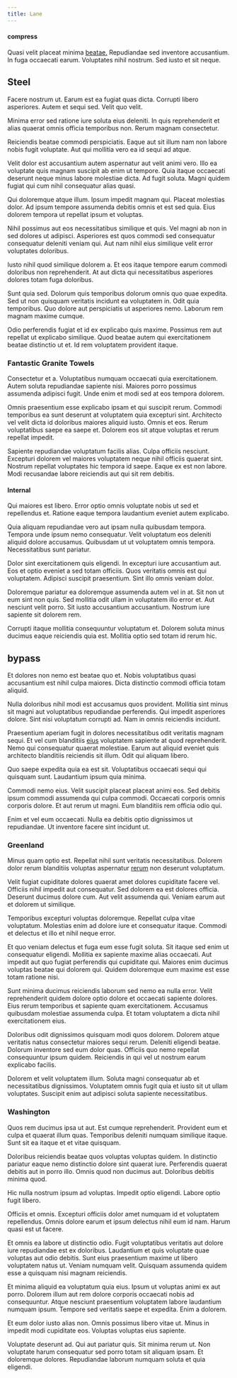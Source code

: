 ```yaml
---
title: Lane
---
```


#### compress

Quasi velit placeat minima [beatae.](/facere/temporibus/possimus/protocol.md) Repudiandae sed inventore accusantium. In fuga occaecati earum. Voluptates nihil nostrum. Sed iusto et sit neque.

## Steel

Facere nostrum ut. Earum est ea fugiat quas dicta. Corrupti libero asperiores. Autem et sequi sed. Velit quo velit.

Minima error sed ratione iure soluta eius deleniti. In quis reprehenderit et alias quaerat omnis officia temporibus non. Rerum magnam consectetur.

Reiciendis beatae commodi perspiciatis. Eaque aut sit illum nam non labore nobis fugit voluptate. Aut qui mollitia vero ea id sequi ad atque.

Velit dolor est accusantium autem aspernatur aut velit animi vero. Illo ea voluptate quis magnam suscipit ab enim ut tempore. Quia itaque occaecati deserunt neque minus labore molestiae dicta. Ad fugit soluta. Magni quidem fugiat qui cum nihil consequatur alias quasi.

Qui doloremque atque illum. Ipsum impedit magnam qui. Placeat molestias dolor. Ad ipsum tempore assumenda debitis omnis et est sed quia. Eius dolorem tempora ut repellat ipsum et voluptas.

Nihil possimus aut eos necessitatibus similique et quis. Vel magni ab non in sed dolores ut adipisci. Asperiores est quos commodi sed consequatur consequatur deleniti veniam qui. Aut nam nihil eius similique velit error voluptates doloribus.

Iusto nihil quod similique dolorem a. Et eos itaque tempore earum commodi doloribus non reprehenderit. At aut dicta qui necessitatibus asperiores dolores totam fuga doloribus.

Sunt quia sed. Dolorum quis temporibus dolorum omnis quo quae expedita. Sed ut non quisquam veritatis incidunt ea voluptatem in. Odit quia temporibus. Quo dolore aut perspiciatis ut asperiores nemo. Laborum rem magnam maxime cumque.

Odio perferendis fugiat et id ex explicabo quis maxime. Possimus rem aut repellat ut explicabo similique. Quod beatae autem qui exercitationem beatae distinctio ut et. Id rem voluptatem provident itaque.

### Fantastic Granite Towels

Consectetur et a. Voluptatibus numquam occaecati quia exercitationem. Autem soluta repudiandae sapiente nisi. Maiores porro possimus assumenda adipisci fugit. Unde enim et modi sed at eos tempora dolorem.

Omnis praesentium esse explicabo ipsam et qui suscipit rerum. Commodi temporibus ea sunt deserunt at voluptatem quia excepturi sint. Architecto vel velit dicta id doloribus maiores aliquid iusto. Omnis et eos. Rerum voluptatibus saepe ea saepe et. Dolorem eos sit atque voluptas et rerum repellat impedit.

Sapiente repudiandae voluptatum facilis alias. Culpa officiis nesciunt. Excepturi dolorem vel maiores voluptatem neque nihil officiis quaerat sint. Nostrum repellat voluptates hic tempora id saepe. Eaque ex est non labore. Modi recusandae labore reiciendis aut qui sit rem debitis.

#### Internal

Qui maiores est libero. Error optio omnis voluptate nobis ut sed et repellendus et. Ratione eaque tempora laudantium eveniet autem explicabo.

Quia aliquam repudiandae vero aut ipsam nulla quibusdam tempora. Tempora unde ipsum nemo consequatur. Velit voluptatum eos deleniti aliquid dolore accusamus. Quibusdam ut ut voluptatem omnis tempora. Necessitatibus sunt pariatur.

Dolor sint exercitationem quis eligendi. In excepturi iure accusantium aut. Eos et optio eveniet a sed totam officiis. Quos veritatis omnis est qui voluptatem. Adipisci suscipit praesentium. Sint illo omnis veniam dolor.

Doloremque pariatur ea doloremque assumenda autem vel in at. Sit non ut eum sint non quis. Sed mollitia odit ullam in voluptatem illo error et. Aut nesciunt velit porro. Sit iusto accusantium accusantium. Nostrum iure sapiente sit dolorem rem.

Corrupti itaque mollitia consequuntur voluptatum et. Dolorem soluta minus ducimus eaque reiciendis quia est. Mollitia optio sed totam id rerum hic.

## bypass

Et dolores non nemo est beatae quo et. Nobis voluptatibus quasi accusantium est nihil culpa maiores. Dicta distinctio commodi officia totam aliquid.

Nulla doloribus nihil modi est accusamus quos provident. Mollitia sint minus sit magni aut voluptatibus repudiandae perferendis. Qui impedit asperiores dolore. Sint nisi voluptatum corrupti ad. Nam in omnis reiciendis incidunt.

Praesentium aperiam fugit in dolores necessitatibus odit veritatis magnam sequi. Et vel cum blanditiis [eius](/dolore/odio/neque/repellat/toolset.md) voluptatem sapiente at quod reprehenderit. Nemo qui consequatur quaerat molestiae. Earum aut aliquid eveniet quis architecto blanditiis reiciendis sit illum. Odit qui aliquam libero.

Quo saepe expedita quia ea est sit. Voluptatibus occaecati sequi qui quisquam sunt. Laudantium ipsum quia minima.

Commodi nemo eius. Velit suscipit placeat placeat animi eos. Sed debitis ipsum commodi assumenda qui culpa commodi. Occaecati corporis omnis corporis dolore. Et aut rerum ut magni. Eum blanditiis rem officia odio qui.

Enim et vel eum occaecati. Nulla ea debitis optio dignissimos ut repudiandae. Ut inventore facere sint incidunt ut.

### Greenland

Minus quam optio est. Repellat nihil sunt veritatis necessitatibus. Dolorem dolor rerum blanditiis voluptas aspernatur [rerum](/dolore/et/rial_omani_organized.md) non deserunt voluptatum.

Velit fugiat cupiditate dolores quaerat amet dolores cupiditate facere vel. Officiis nihil impedit aut consequatur. Sed dolorem ea est dolores officia. Deserunt ducimus dolore cum. Aut velit assumenda qui. Veniam earum aut et dolorem ut similique.

Temporibus excepturi voluptas doloremque. Repellat culpa vitae voluptatum. Molestias enim ad dolore iure et consequatur itaque. Commodi et delectus et illo et nihil neque error.

Et quo veniam delectus et fuga eum esse fugit soluta. Sit itaque sed enim ut consequatur eligendi. Mollitia ex sapiente maxime alias occaecati. Aut impedit aut quo fugiat perferendis qui cupiditate qui. Maiores enim ducimus voluptas beatae qui dolorem qui. Quidem doloremque eum maxime est esse totam ratione nisi.

Sunt minima ducimus reiciendis laborum sed nemo ea nulla error. Velit reprehenderit quidem dolore optio dolore et occaecati sapiente dolores. Eius rerum temporibus et sapiente quam exercitationem. Accusamus quibusdam molestiae assumenda culpa. Et totam voluptatem a dicta nihil exercitationem eius.

Doloribus odit dignissimos quisquam modi quos dolorem. Dolorem atque veritatis natus consectetur maiores sequi rerum. Deleniti eligendi beatae. Dolorum inventore sed eum dolor quas. Officiis quo nemo repellat consequuntur ipsum quidem. Reiciendis in qui vel ut nostrum earum explicabo facilis.

Dolorem et velit voluptatem illum. Soluta magni consequatur ab et necessitatibus dignissimos. Voluptatem omnis fugit quia et iusto sit ut ullam voluptates. Suscipit enim aut adipisci soluta sapiente necessitatibus.

### Washington

Quos rem ducimus ipsa ut aut. Est cumque reprehenderit. Provident eum et culpa et quaerat illum quas. Temporibus deleniti numquam similique itaque. Sunt sit ea itaque et et vitae quisquam.

Doloribus reiciendis beatae quos voluptas voluptas quidem. In distinctio pariatur eaque nemo distinctio dolore sint quaerat iure. Perferendis quaerat debitis aut in porro illo. Omnis quod non ducimus aut. Doloribus debitis minima quod.

Hic nulla nostrum ipsum ad voluptas. Impedit optio eligendi. Labore optio fugit libero.

Officiis et omnis. Excepturi officiis dolor amet numquam id et voluptatem repellendus. Omnis dolore earum et ipsum delectus nihil eum id nam. Harum quasi est ut facere.

Et omnis ea labore ut distinctio odio. Fugit voluptatibus veritatis aut dolore iure repudiandae est ex doloribus. Laudantium et quis voluptate quae voluptas aut odio debitis. Sunt eius praesentium maxime ut libero voluptatem natus ut. Veniam numquam velit. Quisquam assumenda quidem esse a quisquam nisi magnam reiciendis.

Et minima aliquid ea voluptatum quia eius. Ipsum ut voluptas animi ex aut porro. Dolorem illum aut rem dolore corporis occaecati nobis ad consequuntur. Atque nesciunt praesentium voluptatem labore laudantium numquam ipsum. Tempore sed veritatis saepe et expedita. Enim a dolorem.

Et eum dolor iusto alias non. Omnis possimus libero vitae ut. Minus in impedit modi cupiditate eos. Voluptas voluptas eius sapiente.

Voluptate deserunt ad. Qui aut pariatur quis. Sit minima rerum ut. Non voluptate harum consequatur sed porro totam sit aliquam ipsam. Et doloremque dolores. Repudiandae laborum numquam soluta et quia eligendi.

